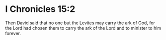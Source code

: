 # I Chronicles 15:2

Then David said that no one but the Levites may carry the ark of God, for the Lord had chosen them to carry the ark of the Lord and to minister to him forever.
